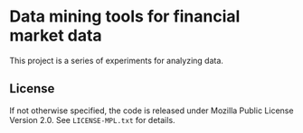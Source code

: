 Data mining tools for financial market data
===========================================

This project is a series of experiments for analyzing data.


License
-------

If not otherwise specified, the code is released under Mozilla Public
License Version 2.0. See `LICENSE-MPL.txt` for details.

